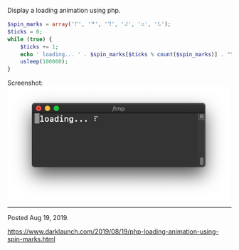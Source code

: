 Display a loading animation using php.

```php
$spin_marks = array('⠏', '⠛', '⠹', '⠼', '⠶', '⠧');
$ticks = 0;
while (true) {
    $ticks += 1;
    echo ' loading... ' . $spin_marks[$ticks % count($spin_marks)] . "\r";
    usleep(100000);
}
```

Screenshot:
<img alt="" src="/img/uploads/2019-08/php-loading-animation.png" />

---

Posted Aug 19, 2019.

https://www.darklaunch.com/2019/08/19/php-loading-animation-using-spin-marks.html